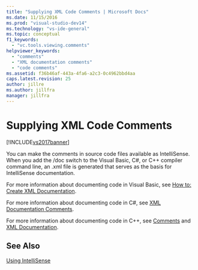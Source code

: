 ```yaml
---
title: "Supplying XML Code Comments | Microsoft Docs"
ms.date: 11/15/2016
ms.prod: "visual-studio-dev14"
ms.technology: "vs-ide-general"
ms.topic: conceptual
f1_keywords:
  - "vc.tools.viewing.comments"
helpviewer_keywords:
  - "comments"
  - "XML documentation comments"
  - "code comments"
ms.assetid: f36b46af-443a-4fa6-a2c3-0c4962bbd4aa
caps.latest.revision: 25
author: jillre
ms.author: jillfra
manager: jillfra
---
```

# Supplying XML Code Comments
[!INCLUDE[vs2017banner](../includes/vs2017banner.md)]

You can make the comments in source code files available as IntelliSense. When you add the /doc switch to the Visual Basic, C#, or C++ compiler command line, an .xml file is generated that serves as the basis for IntelliSense documentation.

 For more information about documenting code in Visual Basic, see [How to: Create XML Documentation](https://msdn.microsoft.com/library/27b5b06c-09b9-496a-8245-f9542d846230).

 For more information about documenting code in C#, see [XML Documentation Comments](https://msdn.microsoft.com/library/803b7f7b-7428-4725-b5db-9a6cff273199).

 For more information about documenting code in C++, see [Comments](https://msdn.microsoft.com/library/6fcb906c-c264-4083-84bc-373800b2e514) and [XML Documentation](https://msdn.microsoft.com/library/a1aec1c5-b2d1-4c74-83ae-1dbbbb76b506).

## See Also
 [Using IntelliSense](../ide/using-intellisense.md)
